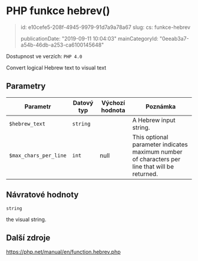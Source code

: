 PHP funkce hebrev()
===================

> id: e10cefe5-208f-4945-9979-91d7a9a78a67
> slug:
> 	cs: funkce-hebrev
> 
> publicationDate: "2019-09-11 10:04:03"
> mainCategoryId: "0eeab3a7-a54b-46db-a253-ca6100145648"

Dostupnost ve verzích: `PHP 4.0`

Convert logical Hebrew text to visual text


Parametry
--------------

| Parametr | Datový typ | Výchozí hodnota | Poznámka |
|-----|-----|-----|-----|
| `$hebrew_text` | `string` |  | A Hebrew input string. |
| `$max_chars_per_line` | `int` | null | This optional parameter indicates maximum number of characters per line that will be returned. |


Návratové hodnoty
----------------

`string`

the visual string.

Další zdroje
------------

https://php.net/manual/en/function.hebrev.php
